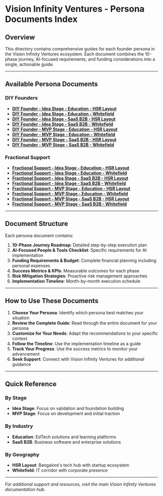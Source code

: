 # Vision Infinity Ventures - Persona Documents Index

## Overview
This directory contains comprehensive guides for each founder persona in the Vision Infinity Ventures ecosystem. Each document combines the 10-phase journey, AI-focused requirements, and funding considerations into a single, actionable guide.

---

## Available Persona Documents

### DIY Founders

- **[DIY Founder - Idea Stage - Education - HSR Layout](./diy-founder-idea-stage-education-hsr-only-complete-guide.md-complete-guide.md)**
- **[DIY Founder - Idea Stage - Education - Whitefield](./diy-founder-idea-stage-education-whitefield-only-complete-guide.md-complete-guide.md)**
- **[DIY Founder - Idea Stage - SaaS B2B - HSR Layout](./diy-founder-idea-stage-saas-b2b-hsr-only-complete-guide.md-complete-guide.md)**
- **[DIY Founder - Idea Stage - SaaS B2B - Whitefield](./diy-founder-idea-stage-saas-b2b-whitefield-only-complete-guide.md-complete-guide.md)**
- **[DIY Founder - MVP Stage - Education - HSR Layout](./diy-founder-mvp-stage-education-hsr-only-complete-guide.md-complete-guide.md)**
- **[DIY Founder - MVP Stage - Education - Whitefield](./diy-founder-mvp-stage-education-whitefield-only-complete-guide.md-complete-guide.md)**
- **[DIY Founder - MVP Stage - SaaS B2B - HSR Layout](./diy-founder-mvp-stage-saas-b2b-hsr-only-complete-guide.md-complete-guide.md)**
- **[DIY Founder - MVP Stage - SaaS B2B - Whitefield](./diy-founder-mvp-stage-saas-b2b-whitefield-only-complete-guide.md-complete-guide.md)**

### Fractional Support

- **[Fractional Support - Idea Stage - Education - HSR Layout](./fractional-support-idea-stage-education-hsr-only-complete-guide.md-complete-guide.md)**
- **[Fractional Support - Idea Stage - Education - Whitefield](./fractional-support-idea-stage-education-whitefield-only-complete-guide.md-complete-guide.md)**
- **[Fractional Support - Idea Stage - SaaS B2B - HSR Layout](./fractional-support-idea-stage-saas-b2b-hsr-only-complete-guide.md-complete-guide.md)**
- **[Fractional Support - Idea Stage - SaaS B2B - Whitefield](./fractional-support-idea-stage-saas-b2b-whitefield-only-complete-guide.md-complete-guide.md)**
- **[Fractional Support - MVP Stage - Education - HSR Layout](./fractional-support-mvp-stage-education-hsr-only-complete-guide.md-complete-guide.md)**
- **[Fractional Support - MVP Stage - Education - Whitefield](./fractional-support-mvp-stage-education-whitefield-only-complete-guide.md-complete-guide.md)**
- **[Fractional Support - MVP Stage - SaaS B2B - HSR Layout](./fractional-support-mvp-stage-saas-b2b-hsr-only-complete-guide.md-complete-guide.md)**
- **[Fractional Support - MVP Stage - SaaS B2B - Whitefield](./fractional-support-mvp-stage-saas-b2b-whitefield-only-complete-guide.md-complete-guide.md)**

---

## Document Structure

Each persona document contains:

1. **10-Phase Journey Roadmap**: Detailed step-by-step execution plan
2. **AI-Focused People & Tools Checklist**: Specific requirements for AI implementation
3. **Funding Requirements & Budget**: Complete financial planning including personal expenses
4. **Success Metrics & KPIs**: Measurable outcomes for each phase
5. **Risk Mitigation Strategies**: Proactive risk management approaches
6. **Implementation Timeline**: Month-by-month execution schedule

---

## How to Use These Documents

1. **Choose Your Persona**: Identify which persona best matches your situation
2. **Review the Complete Guide**: Read through the entire document for your persona
3. **Customize for Your Needs**: Adapt the recommendations to your specific context
4. **Follow the Timeline**: Use the implementation timeline as a guide
5. **Track Your Progress**: Use the success metrics to monitor your advancement
6. **Seek Support**: Connect with Vision Infinity Ventures for additional guidance

---

## Quick Reference

### By Stage
- **Idea Stage**: Focus on validation and foundation building
- **MVP Stage**: Focus on development and initial traction

### By Industry
- **Education**: EdTech solutions and learning platforms
- **SaaS B2B**: Business software and enterprise solutions

### By Geography
- **HSR Layout**: Bangalore's tech hub with startup ecosystem
- **Whitefield**: IT corridor with corporate presence

---

*For additional support and resources, visit the main Vision Infinity Ventures documentation hub.*

